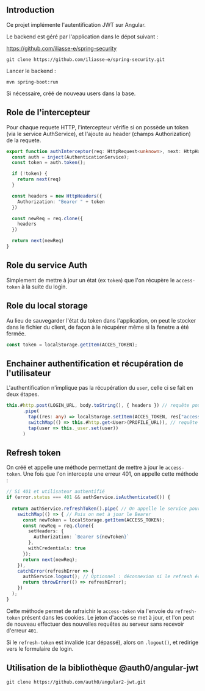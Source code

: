 ## Introduction

Ce projet implémente l'autentification JWT sur Angular.

Le backend est géré par l'application dans le dépot suivant :

https://github.com/iliasse-e/spring-security

```
git clone https://github.com/iliasse-e/spring-security.git
```

Lancer le backend :

```
mvn spring-boot:run
```

Si nécessaire, créé de nouveau users dans la base.

## Role de l'intercepteur

Pour chaque requete HTTP, l'intercepteur vérifie si on possède un token (via le service AuthService), et l'ajoute au header (champs Authorization) de la requete.

```typescript
export function authInterceptor(req: HttpRequest<unknown>, next: HttpHandlerFn): Observable<HttpEvent<unknown>> {
  const auth = inject(AuthenticationService);
  const token = auth.token();

  if (!token) {
    return next(req)
  }

  const headers = new HttpHeaders({
    Authorization: "Bearer " + token
  })

  const newReq = req.clone({
    headers
  })

  return next(newReq)
}
```

## Role du service Auth

Simplement de mettre à jour un état (ex `token`) que l'on récupère le `access-token` à la suite du login.

## Role du local storage

Au lieu de sauvegarder l'état du token dans l'application, on peut le stocker dans le fichier du client, de façon à le récupérer même si la fenetre a été fermée.

```typescript
const token = localStorage.getItem(ACCES_TOKEN);
```

## Enchainer authentification et récupération de l'utilisateur

L'authentification n'implique pas la récupération du `user`, celle ci se fait en deux étapes.

```typescript
this.#http.post(LOGIN_URL, body.toString(), { headers }) // requête pour login
      .pipe(
        tap((res: any) => localStorage.setItem(ACCES_TOKEN, res["access-token"])), // stock le token
        switchMap(() => this.#http.get<User>(PROFILE_URL)), // requête pour récupérer le user
        tap(user => this._user.set(user))
      )
```

## Refresh token

On créé et appelle une méthode permettant de mettre à jour le `access-token`.
Une fois que l'on intercepte une erreur 401, on appelle cette méthode :

```typescript
// Si 401 et utilisateur authentifié
if (error.status === 401 && authService.isAuthenticated()) {
  
  return authService.refreshToken().pipe( // On appelle le service pour refresh le token
    switchMap(() => { // Puis on met à jour le Bearer
      const newToken = localStorage.getItem(ACCESS_TOKEN);
      const newReq = req.clone({
        setHeaders: {
          Authorization: `Bearer ${newToken}`
        },
        withCredentials: true
      });
      return next(newReq);
    }),
    catchError(refreshError => {
      authService.logout(); // Optionnel : déconnexion si le refresh échoue
      return throwError(() => refreshError);
    })
  );
}
```

Cette méthode permet de rafraichir le `access-token` via l'envoie du `refresh-token` présent dans les cookies.
Le jeton d'accès se met à jour, et l'on peut de nouveau effectuer des nouvelles requêtes au serveur sans recevoir d'erreur `401`.

Si le `refresh-token` est invalide (car dépassé), alors on `.logout()`, et redirige vers le formulaire de login.


## Utilisation de la bibliothèque @auth0/angular-jwt

```
git clone https://github.com/auth0/angular2-jwt.git
```
